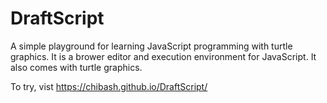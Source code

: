 # DraftScript
A simple playground for learning JavaScript programming with turtle graphics.
It is a brower editor and execution environment for JavaScript.
It also comes with turtle graphics.

To try, vist https://chibash.github.io/DraftScript/
